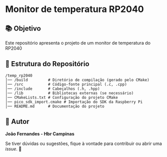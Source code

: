# Monitor de temperatura RP2040

## 📚 Objetivo
Este repositório apresenta o projeto de um monitor de temperatura do RP2040

## 📂 Estrutura do Repositório

```
/temp_rp2040
│── /build         # Diretório de compilação (gerado pelo CMake)
│── /src           # Código-fonte principal (.c, .cpp)
│── /include       # Cabeçalhos (.h, .hpp)
│── /lib           # Bibliotecas externas (se necessário)
│── CMakeLists.txt # Configuração do projeto CMake
│── pico_sdk_import.cmake # Importação do SDK da Raspberry Pi
│── README.md      # Documentação do projeto
```

## 👤 Autor
**João Fernandes - Hbr Campinas**

Se tiver dúvidas ou sugestões, fique à vontade para contribuir ou abrir uma _issue_. 🚀